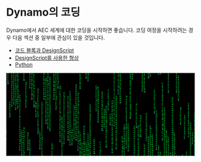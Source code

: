 # Dynamo의 코딩

Dynamo에서 AEC 세계에 대한 코딩을 시작하면 좋습니다. 코딩 여정을 시작하려는 경우 다음 섹션 중 일부에 관심이 있을 것입니다.

* [코드 블록과 DesignScript](8-1\_code-blocks-and-design-script/)
* [DesignScript를 사용한 형상](8-2\_geometry-with-design-script/)
* [Python](8-3\_python/)

![](./images/image(17).png)
